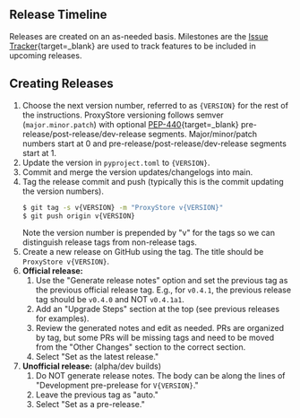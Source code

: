 ## Release Timeline

Releases are created on an as-needed basis.
Milestones are the [Issue Tracker](https://github.com/proxystore/proxystore/issues){target=_blank} are used to track features to be included in upcoming releases.

## Creating Releases

1. Choose the next version number, referred to as `{VERSION}` for the
   rest of the instructions. ProxyStore versioning follows semver
   (`major.minor.patch`) with optional [PEP-440](https://peps.python.org/pep-0440){target=_blank}
   pre-release/post-release/dev-release segments. Major/minor/patch numbers
   start at 0 and pre-release/post-release/dev-release segments start at 1.
2. Update the version in `pyproject.toml` to `{VERSION}`.
3. Commit and merge the version updates/changelogs into main.
4. Tag the release commit and push (typically this is the commit updating the
   version numbers).
   ```bash
   $ git tag -s v{VERSION} -m "ProxyStore v{VERSION}"
   $ git push origin v{VERSION}
   ```
   Note the version number is prepended by "v" for the tags so we can
   distinguish release tags from non-release tags.
5. Create a new release on GitHub using the tag. The title should be
   `ProxyStore v{VERSION}`.
6. **Official release:**
    1. Use the "Generate release notes" option and set the previous tag as the previous official release tag. E.g., for `v0.4.1`, the previous release tag should be `v0.4.0` and NOT `v0.4.1a1`.
    2. Add an "Upgrade Steps" section at the top (see previous releases for examples).
    3. Review the generated notes and edit as needed. PRs are organized by tag, but some PRs will be missing tags and need to be moved from the "Other Changes" section to the correct section.
    4. Select "Set as the latest release."
7. **Unofficial release:** (alpha/dev builds)
    1. Do NOT generate release notes. The body can be along the lines of "Development pre-prelease for `V{VERSION}`."
    2. Leave the previous tag as "auto."
    3. Select "Set as a pre-release."
